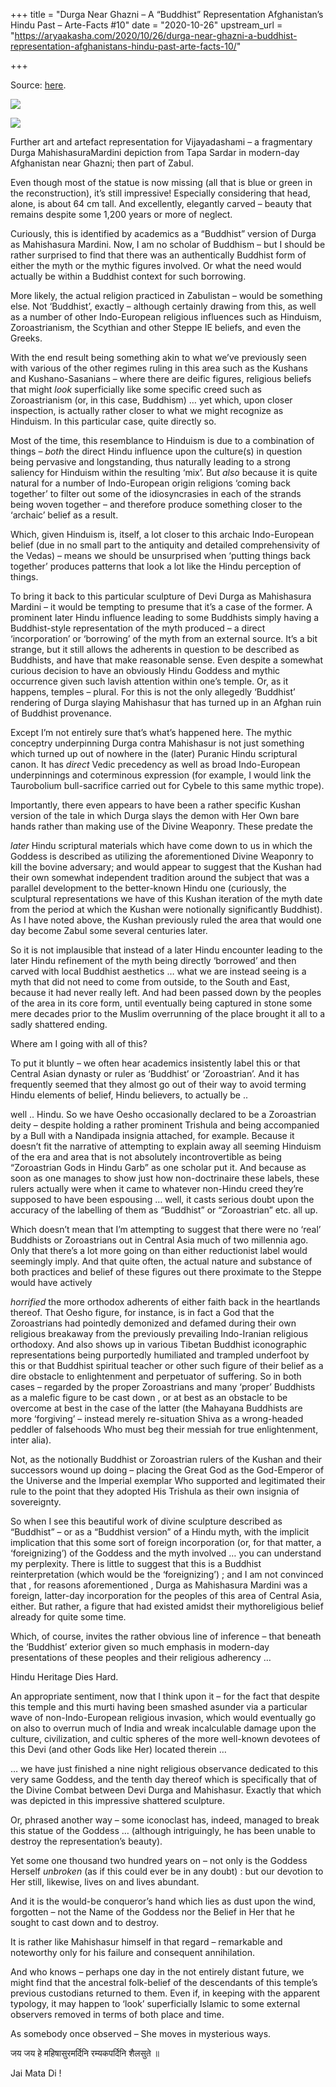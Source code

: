 +++
title = "Durga Near Ghazni – A “Buddhist” Representation Afghanistan’s Hindu Past – Arte-Facts #10"
date = "2020-10-26"
upstream_url = "https://aryaakasha.com/2020/10/26/durga-near-ghazni-a-buddhist-representation-afghanistans-hindu-past-arte-facts-10/"

+++

Source: [here](https://aryaakasha.com/2020/10/26/durga-near-ghazni-a-buddhist-representation-afghanistans-hindu-past-arte-facts-10/).

![](https://aryaakasha.files.wordpress.com/2020/10/b_mnaor-3653-ts-1145_0.jpg?w=789)

![](https://aryaakasha.files.wordpress.com/2020/10/c_durga-reconstruction_neu_geschn_0.png?w=556)

Further art and artefact representation for Vijayadashami – a fragmentary Durga MahishasuraMardini depiction from Tapa Sardar in modern-day Afghanistan near Ghazni; then part of Zabul.

Even though most of the statue is now missing (all that is blue or green in the reconstruction), it’s still impressive! Especially considering that head, alone, is about 64 cm tall. And excellently, elegantly carved – beauty that remains despite some 1,200 years or more of neglect.

Curiously, this is identified by academics as a “Buddhist” version of Durga as Mahishasura Mardini. Now, I am no scholar of Buddhism – but I should be rather surprised to find that there was an authentically Buddhist form of either the myth or the mythic figures involved. Or what the need would actually be within a Buddhist context for such borrowing.

More likely, the actual religion practiced in Zabulistan – would be something else. Not ‘Buddhist’, exactly – although certainly drawing from this, as well as a number of other Indo-European religious influences such as Hinduism, Zoroastrianism, the Scythian and other Steppe IE beliefs, and even the Greeks.

With the end result being something akin to what we’ve previously seen with various of the other regimes ruling in this area such as the Kushans and Kushano-Sasanians – where there are deific figures, religious beliefs that might *look* superficially like some specific creed such as Zoroastrianism (or, in this case, Buddhism) … yet which, upon closer inspection, is actually rather closer to what we might recognize as Hinduism. In this particular case, quite directly so.

Most of the time, this resemblance to Hinduism is due to a combination of things – *both* the direct Hindu influence upon the culture(s) in question being pervasive and longstanding, thus naturally leading to a strong saliency for Hinduism within the resulting ‘mix’. But *also* because it is quite natural for a number of Indo-European origin religions ‘coming back together’ to filter out some of the idiosyncrasies in each of the strands being woven together – and therefore produce something closer to the ‘archaic’ belief as a result.

Which, given Hinduism is, itself, a lot closer to this archaic Indo-European belief (due in no small part to the antiquity and detailed comprehensivity of the Vedas) – means we should be unsurprised when ‘putting things back together’ produces patterns that look a lot like the Hindu perception of things.

To bring it back to this particular sculpture of Devi Durga as Mahishasura Mardini – it would be tempting to presume that it’s a case of the former. A prominent later Hindu influence leading to some Buddhists simply having a Buddhist-style representation of the myth produced – a direct ‘incorporation’ or ‘borrowing’ of the myth from an external source. It’s a bit strange, but it still allows the adherents in question to be described as Buddhists, and have that make reasonable sense. Even despite a somewhat curious decision to have an obviously Hindu Goddess and mythic occurrence given such lavish attention within one’s temple. Or, as it happens, temples – plural. For this is not the only allegedly ‘Buddhist’ rendering of Durga slaying Mahishasur that has turned up in an Afghan ruin of Buddhist provenance.

Except I’m not entirely sure that’s what’s happened here. The mythic conceptry underpinning Durga contra Mahishasur is not just something which turned up out of nowhere in the (later) Puranic Hindu scriptural canon. It has *direct* Vedic precedency as well as broad Indo-European underpinnings and coterminous expression (for example, I would link the Taurobolium bull-sacrifice carried out for Cybele to this same mythic trope).

Importantly, there even appears to have been a rather specific Kushan version of the tale in which Durga slays the demon with Her Own bare hands rather than making use of the Divine Weaponry. These predate the

*later* Hindu scriptural materials which have come down to us in which
the Goddess is described as utilizing the aforementioned Divine Weaponry to kill the bovine adversary; and would appear to suggest that the Kushan had their own somewhat independent tradition around the subject that was a parallel development to the better-known Hindu one (curiously, the sculptural representations we have of this Kushan iteration of the myth date from the period at which the Kushan were notionally significantly Buddhist). As I have noted above, the Kushan previously ruled the area that would one day become Zabul some several centuries later.

So it is not implausible that instead of a later Hindu encounter leading to the later Hindu refinement of the myth being directly ‘borrowed’ and then carved with local Buddhist aesthetics … what we are instead seeing is a myth that did not need to come from outside, to the South and East, because it had never really left. And had been passed down by the peoples of the area in its core form, until eventually being captured in stone some mere decades prior to the Muslim overrunning of the place brought it all to a sadly shattered ending.

Where am I going with all of this?

To put it bluntly – we often hear academics insistently label this or that Central Asian dynasty or ruler as ‘Buddhist’ or ‘Zoroastrian’. And it has frequently seemed that they almost go out of their way to avoid terming Hindu elements of belief, Hindu believers, to actually be ..

well .. Hindu. So we have Oesho occasionally declared to be a Zoroastrian deity – despite holding a rather prominent Trishula and being accompanied by a Bull with a Nandipada insignia attached, for example. Because it doesn’t fit the narrative of attempting to explain away all seeming Hinduism of the era and area that is not absolutely incontrovertible as being “Zoroastrian Gods in Hindu Garb” as one scholar put it. And because as soon as one manages to show just how non-doctrinaire these labels, these rulers actually were when it came to whatever non-Hindu creed they’re supposed to have been espousing … well, it casts serious doubt upon the accuracy of the labelling of them as “Buddhist” or “Zoroastrian” etc. all up.

Which doesn’t mean that I’m attempting to suggest that there were no ‘real’ Buddhists or Zoroastrians out in Central Asia much of two millennia ago. Only that there’s a lot more going on than either reductionist label would seemingly imply. And that quite often, the actual nature and substance of both practices and belief of these figures out there proximate to the Steppe would have actively

*horrified* the more orthodox adherents of either faith back in the
heartlands thereof. That Oesho figure, for instance, is in fact a God that the Zoroastrians had pointedly demonized and defamed during their own religious breakaway from the previously prevailing Indo-Iranian religious orthodoxy. And also shows up in various Tibetan Buddhist iconographic representations being purportedly humiliated and trampled underfoot by this or that Buddhist spiritual teacher or other such figure of their belief as a dire obstacle to enlightenment and perpetuator of suffering. So in both cases – regarded by the proper Zoroastrians and many ‘proper’ Buddhists as a malefic figure to be cast down , or at best as an obstacle to be overcome at best in the case of the latter (the Mahayana Buddhists are more ‘forgiving’ – instead merely re-situation Shiva as a wrong-headed peddler of falsehoods Who must beg their messiah for true enlightenment, inter alia).

Not, as the notionally Buddhist or Zoroastrian rulers of the Kushan and their successors wound up doing – placing the Great God as the God-Emperor of the Universe and the Imperial exemplar Who supported and legitimated their rule to the point that they adopted His Trishula as their own insignia of sovereignty.

So when I see this beautiful work of divine sculpture described as “Buddhist” – or as a “Buddhist version” of a Hindu myth, with the implicit implication that this some sort of foreign incorporation (or, for that matter, a ‘foreignizing’) of the Goddess and the myth involved … you can understand my perplexity. There is little to suggest that this is a Buddhist reinterpretation (which would be the ‘foreignizing’) ; and I am not convinced that , for reasons aforementioned , Durga as Mahishasura Mardini was a foreign, latter-day incorporation for the peoples of this area of Central Asia, either. But rather, a figure that had existed amidst their mythoreligious belief already for quite some time.

Which, of course, invites the rather obvious line of inference – that beneath the ‘Buddhist’ exterior given so much emphasis in modern-day presentations of these peoples and their religious adherency …

Hindu Heritage Dies Hard.

An appropriate sentiment, now that I think upon it – for the fact that despite this temple and this murti having been smashed asunder via a particular wave of non-Indo-European religious invasion, which would eventually go on also to overrun much of India and wreak incalculable damage upon the culture, civilization, and cultic spheres of the more well-known devotees of this Devi (and other Gods like Her) located therein …

… we have just finished a nine night religious observance dedicated to this very same Goddess, and the tenth day thereof which is specifically that of the Divine Combat between Devi Durga and Mahishasur. Exactly that which was depicted in this impressive shattered sculpture.

Or, phrased another way – some iconoclast has, indeed, managed to break this statue of the Goddess … (although intriguingly, he has been unable to destroy the representation’s beauty).

Yet some one thousand two hundred years on – not only is the Goddess Herself *unbroken* (as if this could ever be in any doubt) : but our devotion to Her still, likewise, lives on and lives abundant.

And it is the would-be conqueror’s hand which lies as dust upon the wind, forgotten – not the Name of the Goddess nor the Belief in Her that he sought to cast down and to destroy.

It is rather like Mahishasur himself in that regard – remarkable and noteworthy only for his failure and consequent annihilation.

And who knows – perhaps one day in the not entirely distant future, we might find that the ancestral folk-belief of the descendants of this temple’s previous custodians returned to them. Even if, in keeping with the apparent typology, it may happen to ‘look’ superficially Islamic to some external observers removed in terms of both place and time.

As somebody once observed – She moves in mysterious ways.

जय जय हे महिषासुरमर्दिनि रम्यकपर्दिनि शैलसुते ॥

Jai Mata Di !